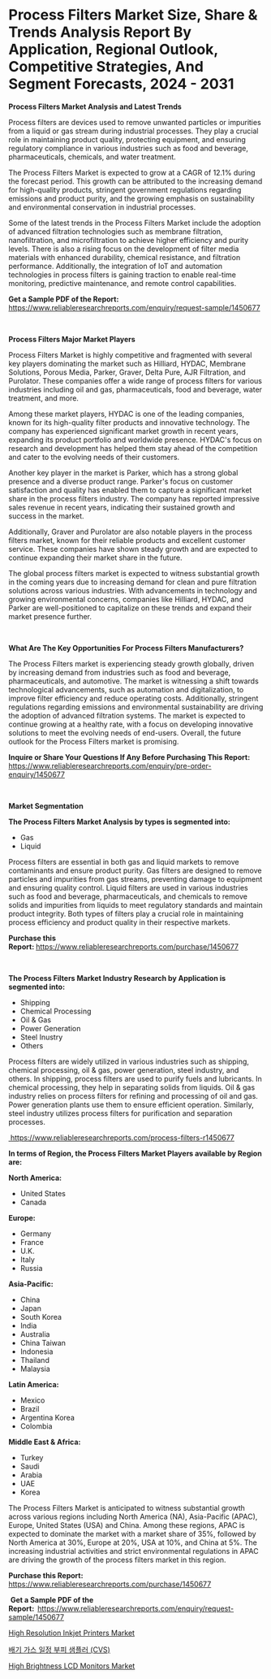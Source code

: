 <p><h1>Process Filters Market Size, Share & Trends Analysis Report By Application, Regional Outlook, Competitive Strategies, And Segment Forecasts, 2024 - 2031</h1></p><p><strong>Process Filters Market Analysis and Latest Trends</strong></p>
<p><p>Process filters are devices used to remove unwanted particles or impurities from a liquid or gas stream during industrial processes. They play a crucial role in maintaining product quality, protecting equipment, and ensuring regulatory compliance in various industries such as food and beverage, pharmaceuticals, chemicals, and water treatment.</p><p>The Process Filters Market is expected to grow at a CAGR of 12.1% during the forecast period. This growth can be attributed to the increasing demand for high-quality products, stringent government regulations regarding emissions and product purity, and the growing emphasis on sustainability and environmental conservation in industrial processes.</p><p>Some of the latest trends in the Process Filters Market include the adoption of advanced filtration technologies such as membrane filtration, nanofiltration, and microfiltration to achieve higher efficiency and purity levels. There is also a rising focus on the development of filter media materials with enhanced durability, chemical resistance, and filtration performance. Additionally, the integration of IoT and automation technologies in process filters is gaining traction to enable real-time monitoring, predictive maintenance, and remote control capabilities.</p></p>
<p><strong>Get a Sample PDF of the Report:&nbsp;</strong> <a href="https://www.reliableresearchreports.com/enquiry/request-sample/1450677">https://www.reliableresearchreports.com/enquiry/request-sample/1450677</a></p>
<p>&nbsp;</p>
<p><strong>Process Filters Major Market Players</strong></p>
<p><p>Process Filters Market is highly competitive and fragmented with several key players dominating the market such as Hilliard, HYDAC, Membrane Solutions, Porous Media, Parker, Graver, Delta Pure, AJR Filtration, and Purolator. These companies offer a wide range of process filters for various industries including oil and gas, pharmaceuticals, food and beverage, water treatment, and more.</p><p>Among these market players, HYDAC is one of the leading companies, known for its high-quality filter products and innovative technology. The company has experienced significant market growth in recent years, expanding its product portfolio and worldwide presence. HYDAC's focus on research and development has helped them stay ahead of the competition and cater to the evolving needs of their customers.</p><p>Another key player in the market is Parker, which has a strong global presence and a diverse product range. Parker's focus on customer satisfaction and quality has enabled them to capture a significant market share in the process filters industry. The company has reported impressive sales revenue in recent years, indicating their sustained growth and success in the market.</p><p>Additionally, Graver and Purolator are also notable players in the process filters market, known for their reliable products and excellent customer service. These companies have shown steady growth and are expected to continue expanding their market share in the future.</p><p>The global process filters market is expected to witness substantial growth in the coming years due to increasing demand for clean and pure filtration solutions across various industries. With advancements in technology and growing environmental concerns, companies like Hilliard, HYDAC, and Parker are well-positioned to capitalize on these trends and expand their market presence further.</p></p>
<p>&nbsp;</p>
<p><strong>What Are The Key Opportunities For Process Filters Manufacturers?</strong></p>
<p><p>The Process Filters market is experiencing steady growth globally, driven by increasing demand from industries such as food and beverage, pharmaceuticals, and automotive. The market is witnessing a shift towards technological advancements, such as automation and digitalization, to improve filter efficiency and reduce operating costs. Additionally, stringent regulations regarding emissions and environmental sustainability are driving the adoption of advanced filtration systems. The market is expected to continue growing at a healthy rate, with a focus on developing innovative solutions to meet the evolving needs of end-users. Overall, the future outlook for the Process Filters market is promising.</p></p>
<p><strong>Inquire or Share Your Questions If Any Before Purchasing This Report:</strong> <a href="https://www.reliableresearchreports.com/enquiry/pre-order-enquiry/1450677">https://www.reliableresearchreports.com/enquiry/pre-order-enquiry/1450677</a></p>
<p>&nbsp;</p>
<p><strong>Market Segmentation</strong></p>
<p><strong>The Process Filters Market Analysis by types is segmented into:</strong></p>
<p><ul><li>Gas</li><li>Liquid</li></ul></p>
<p><p>Process filters are essential in both gas and liquid markets to remove contaminants and ensure product purity. Gas filters are designed to remove particles and impurities from gas streams, preventing damage to equipment and ensuring quality control. Liquid filters are used in various industries such as food and beverage, pharmaceuticals, and chemicals to remove solids and impurities from liquids to meet regulatory standards and maintain product integrity. Both types of filters play a crucial role in maintaining process efficiency and product quality in their respective markets.</p></p>
<p><strong>Purchase this Report:&nbsp;</strong><a href="https://www.reliableresearchreports.com/purchase/1450677">https://www.reliableresearchreports.com/purchase/1450677</a></p>
<p>&nbsp;</p>
<p><strong>The Process Filters Market Industry Research by Application is segmented into:</strong></p>
<p><ul><li>Shipping</li><li>Chemical Processing</li><li>Oil & Gas</li><li>Power Generation</li><li>Steel Inustry</li><li>Others</li></ul></p>
<p><p>Process filters are widely utilized in various industries such as shipping, chemical processing, oil & gas, power generation, steel industry, and others. In shipping, process filters are used to purify fuels and lubricants. In chemical processing, they help in separating solids from liquids. Oil & gas industry relies on process filters for refining and processing of oil and gas. Power generation plants use them to ensure efficient operation. Similarly, steel industry utilizes process filters for purification and separation processes.</p></p>
<p><a href="https://www.reliableresearchreports.com/process-filters-r1450677">&nbsp;https://www.reliableresearchreports.com/process-filters-r1450677</a></p>
<p><strong>In terms of Region, the Process Filters Market Players available by Region are:</strong></p>
<p>
    <p> <strong> North America: </strong>
        <ul>
            <li>United States</li>
            <li>Canada</li>
        </ul>
        </p> 
    <p> <strong> Europe: </strong>
        <ul>
            <li>Germany</li>
            <li>France</li>
            <li>U.K.</li>
            <li>Italy</li>
            <li>Russia</li>
        </ul>
        </p> 
    <p> <strong> Asia-Pacific: </strong>
        <ul>
            <li>China</li>
            <li>Japan</li>
            <li>South Korea</li>
            <li>India</li>
            <li>Australia</li>
            <li>China Taiwan</li>
            <li>Indonesia</li>
            <li>Thailand</li>
            <li>Malaysia</li>
        </ul>
        </p> 
    <p> <strong> Latin America: </strong>
        <ul>
            <li>Mexico</li>
            <li>Brazil</li>
            <li>Argentina Korea</li>
            <li>Colombia</li>
        </ul>
        </p> 
    <p> <strong> Middle East & Africa: </strong>
        <ul>
            <li>Turkey</li>
            <li>Saudi</li>
            <li>Arabia</li>
            <li>UAE</li>
            <li>Korea</li>
        </ul>
    </p>
    </p>
<p><p>The Process Filters Market is anticipated to witness substantial growth across various regions including North America (NA), Asia-Pacific (APAC), Europe, United States (USA) and China. Among these regions, APAC is expected to dominate the market with a market share of 35%, followed by North America at 30%, Europe at 20%, USA at 10%, and China at 5%. The increasing industrial activities and strict environmental regulations in APAC are driving the growth of the process filters market in this region.</p></p>
<p><strong>Purchase this Report: </strong><a href="https://www.reliableresearchreports.com/purchase/1450677">https://www.reliableresearchreports.com/purchase/1450677</a></p>
<p>&nbsp;<strong>Get a Sample PDF of the Report:&nbsp;&nbsp;</strong><a href="https://www.reliableresearchreports.com/enquiry/request-sample/1450677">https://www.reliableresearchreports.com/enquiry/request-sample/1450677</a></p>
<p><strong></strong></p>
<p><p><a href="https://github.com/FassouRP/Market-Research-Report-List-5/blob/main/high-resolution-inkjet-printers-market.md">High Resolution Inkjet Printers Market</a></p><p><a href="https://github.com/mduzzalmduzzal601/Market-Research-Report-List-1/blob/main/9806215171241.md">배기 가스 일정 부피 샘플러 (CVS)</a></p><p><a href="https://github.com/kaiserrayhan25/Market-Research-Report-List-1/blob/main/high-brightness-lcd-monitors-market.md">High Brightness LCD Monitors Market</a></p></p>